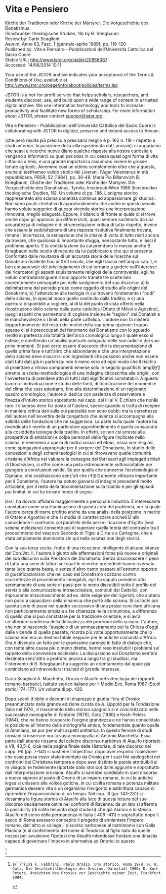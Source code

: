# Vita e Pensiero 

Kirche der Traditoren oder Kirche der Märtyrer. Die Vorgeschichte des Donatismus,<br>(Innsbrucker theologische Studien, 16) by B. Kriegbaum<br>Review by: Carlo Scaglioni<br>Aevum, Anno 63, Fasc. 1 (gennaio-aprile 1989), pp. 119-120<br>Published by: Vita e Pensiero - Pubblicazioni dell’Università Cattolica del Sacro Cuore<br>Stable URL: http://www.jstor.org/stable/20858387<br>Accessed: 14/06/2014 10:11

Your use of the JSTOR archive indicates your acceptance of the Terms \& Conditions of Use, available at http://www.jstor.org/page/info/about/policies/terms.jsp

JSTOR is a not-for-profit service that helps scholars, researchers, and students discover, use, and build upon a wide range of content in a trusted digital archive. We use information technology and tools to increase productivity and facilitate new forms of scholarship. For more information about JSTOR, please contact support@jstor.org.



Vita e Pensiero - Pubblicazioni dell'Università Cattolica del Sacro Cuore is collaborating with JSTOR to digitize, preserve and extend access to Aevum.



(che però risulta più preciso a precisarci meglio è p. 162 n. 118 - rispetto a studi anteriori, la posizione della villa ispezionata dal Lanciani): ci auguriamo che scavi e ricerche nuove diano qualche risposta alla nostra curiosità e vengano a informarci su quel periodos in cui cessa quasi ogni forma di vita cittadina a Veio, e una grande importanza assumono invece le grosse tenute agricolc. Avremmo cosi un ottimo complemento oltre che a questo, anche al testNameo valido studio del Liverani, l'Ager Veientanus in età repubblicana, PBSR, 52 (1984), pp. 36-48.
Maria Pia Billanovich
B. Kriegbaum, Chiche der Traditoren oder Kirche der Martyrer. Die Vorgeschichte des Donatismus, Tyrolia, Innsbruck-Wien 1986 (Innsbrucker theologische Studien, 16). Un volume di pp. 186.
L'enigma storico rappresentato allo scisma donatista continua ad appassionare gli studiosi. Non sono pochi i tentativi di approfondimento che anche in questo secolo hanno voluto suggerire di questa vicenda storica una interpretazione rinnovata, meglio adeguata. Eppure, il bilancio di fronte al quale ci si trova anche dopo gli approcci piú differenziati, quasi sempre sostenuto da una accuratezza di indagine e di strumentazione critica di tutto rispetto, invece che essere la soddisfazione di una risposta risolutiva finalmente trovata, rimane l'incertezza, la sensazione che la chiave di volta di tutto resti ancora da trovare, che qualcosa di importante sfugga, nonsostante tutto, e lasci il problema aperto. E la constatazione da cui prendono le mosse anche B. Kriegbaum nello studio di recente da lui pubblicato e che qui si presenta.
Confortato dalle risultanze di un'accurata storia delle ricerche sul Donatismo risalente fino al XVII secolo, che egli traccia nell'ampio cap. I, e ben consapevole del privilegiamento di cui tornano a godere nell'interesse dei ricercatori gli aspetti squisitamente religiosi della controversia, egli ha voluto contraddistinguere il suo apporto tramite tre scelte ben coerentemente perseguite poi nello svolgimento del suo discorso: a) la delimitazione del periodo preso come oggetto di studio alle origini del Donatismo; b) l'attenzione alla teologia in cui trovano fondamento i "nodi" dello scisma, in special modo quello costituito dalla traditio, e c) una apertura disponibile a cogliere, al di là del punto di vista offerto nella ricostruzione dello scisma dalla parte cattolica (Ottato di Milevi e Agostino), quegli aspetti che permettono di cogliere insieme le "ragioni" dei Donatisti e le manchevolezze o i limiti della parte cattolica.
L'autore non fa mistero (opportunamente del resto) dei motivi della sua prima opzione: troppo spesso ci si è preoccupati del fenomeno del Donatismo con lo sguardo rivolto in partenza alla totalità dell'arco cronologico lungo il quale esso si estese, e omettendo un'analisi puntuale adeguata delle sue radici e dei suoi primi momenti. Si può certo essere d'accordo che la documentazione di quella prima fase è tutt'altro che abbondante e che una interpretazione dello scisma deve misurarsi con ingredienti che possono anche non essere stati tutti dati già in partenza: non è meno vero ad ogni modo che il rischio di proiettare a ritroso componenti emerse solo in seguito giustifichi amp赔付amente la scelta-methodologica di una indagine circoscritta alle origini, con l'avvertenza di prendere atto di tutti i dati significativi constatabili. A questo lavoro di individuazione e studio delle fonti, di ricostruzione dei momenti e del clima che esse attestano, fino alla determinazione di un ragionato quadro cronologico, l'autore si dedica con pazienza di osservatore e finezza d'intuito storico soprattutto nei capp. dal III al V. È chiaro che non黇raro il discorso deve far posto al l'ipotesi, specie quando si tratta di recepire in maniera critica dati sulla cui parzialità non sono dubbi: ma la correttezza dell'autore nell'avvertire della congettura che avanza si accompagna alla solidità delle fondazioni che ne suggerisce.
La parte sulla quale l'autore ha rivendicato il merito di un particolare approfondimento è quella consacrata alla cosiddetta teologia della traditio. In effetti, se non csi arresta alla prospettiva di ambizioni e colpe personali delle figure implicate nello scisma, e nemmeno a quella di motivi sociali ed etnici, ossia non religiosi, come spiegazioni appropriate per il sorgere del Donatismo, lo studio delle concezioni e degli schemi teologici in cui si ritrovavano quelle comunità cristiane d'Africa nel valutare la consegna dei libri sacri agli impiegati st世ali di Diocleziano, si offre come una pista estremamente sottovalutabile per giungere a conclusioni valide. Se per quello che concerne l'ecclesiologia di Cipriano, che costituiscono senz'alt che rifありamente vittoario importante per il Donatismo, l'autore ha potuto giovarsi di indagini precedenti molto articolate, per il resto della documentazione sulla traditio e per gli episodi pur limitati in cui ha trovato modo di segna-





larsi, ha dovuto affidarsi maggiormente a personale industria. E interessante constatare come una illuminazione di questa area del problema, per la quale l'autore cerca di trarre profitto anche da una analisi della posizione in merito di Ottato e Agostino e che si studia di caratterizzare anche612 alb coincidence il confronto col parallelo della perse- ricuzione d'Egitto (vedi scisma meleziano) consente poi di superare quella teoria del contrasto tra il procedimento del vescovo Secondo di Tigisi a Cirta e a Cartagine, che è stata ampiamente dominante sin qui nella valutazione degli storici.

Con la sua terza scelta, frutto di una recezione intelligente di alcune istanze del Con.Vat. II, l'autore è giunto alle affermazioni forse più nuove e originali del suo discorso sulla Preistoria del Donatismo. Senza disconoscere il peso di tutta una serie di fattori sui quali le ricerche precedenti hanno riversato tanta luce quanta basta, e senza d'altro canto passare all'estremo opposto di giustificazionismi che nel caso del Donatismo cozzano contro scorrettezze di procedimento innegabili, egli ha saputo prendere atto serenamente di una serie di passi per lo meno discutibili sotto il profilo del servizio alla comunicazione intraecclesiale, compiuti dai Cattolici, con imprudente misconoscimento ad es. delle esigenze dei rigoristi, che aiutano non poco a capacitarsi della dinamica che portò allo scisma. Si collochi poi questa serie di passi nel quadro successivo di una prassi conciliare africana non particolarmente propizia a far chiarezza nella comunione, a differenza di quello che si può constatare per la tradizione orientale, e si avrà un'ulteriore conferma della delicatezza dei prodromi dello scisma. L'autore, che non si nasconde l'auspicio di un ammaestramento per la Chiesa d'oggi dalle vicende di quella passata, ricorda più volte opportunamente che lo scisma non era un destino fatale neppure per le antiche comunità d'Africa. Ora è divenuto un fatto per le gravissime carenze in fatto di dialogo che, con tante altre cause più o meno dirette, hanno reso insolubili i problemi sul tappeto della convivenza ecclesiale. La discussione sul Donatismo sembra destinata senz'altro a protrarsi ancora a lungo tra gli studiosi, ma l'intervento di B. Kriegbaum ha suggerito un orientamento dal quale già cominciano ad intravvedersi risultati di grande interesse.

Carlo Scaglioni
A. Marchetta, Orosio e Ataulfo nel video logia dei rapporti romano-barbarici, Istituto storico italiano per il Medio Evo, Roma 1987 (Studi storici 174-177). Un volume di pp. 420.

Dopo secoli d'oblio e decenni di disprezzo è giunta l'ora di Orosio: preannunciato dalla grande edizione curata da $A$. Lippold per la Fondazione Valla nel 1976 , il rinasimento dello storico spagnolo si è concretizzato nelle successive monografie di Fabbrini (1979), Gotz (1980) e Koch-Peters (1984), che ne hanno ricuperato l'origine grandezza e ne hanno consolidato la posizione all'interno della storiografia antica, fondamentale quanto quella di Ammiano, se pur per molti aspetti antitetica. In questo fervore di studi orosiani si inserisce ora la vasta monografia di Antonio Marchetta. Essa parte dall'attento riesame del celebre discorso-narbönes di Ataulfo riportato a VII, 43,5-6, cioè nella pagina finale delle Historiae; di tale discorso nei capp. I-II (pp. 7-141) si sostiene l'objecttiva, dopo aver respinto l'obiezione che esso possa esser stato inventato da Orosio per i suoi fini apologetici nei confronti dei Christiana tempora e dopo aver distinto le parole attribuibili al re visigoto (e fedelmente riportate dallo storico) dalle aggiunte e soprattutto dall'interpretazione orosiana: Ataulfo si sarebbe candidato in quel discorso a nuovo signore al posto di Onorio di un impero romano, in cui le antiche leges si unissero alle völkes gotiche, in cui civilta romana $e$ potenza militare germanica dessero vita a un organismo rinvigorito e addirittura capace di riprendere l'expansionismo di un tempo. Nel cap. III (pp. 143-231) si riesamina la figura storica di Ataulfo alla luce di questa lettura del suo discorso decisamente ostile nei confronti di Ravenna: da un lato si afferma la possibility (di solito respinta dagli studiosi) che già Alarico e lo stesso Ataulfo nel corso della permanenza in Italia ( 408 -411) e soprattutto dopo il sacco di Roma avessero concepito il progetto di annientare l'impero romano, dall'altro si collega il discorso narbonese al matrimonio con Galla Placidia (e al conferimento del nome di Teodosio al figlio nato da quelle nozze) per avvalorare l'ipotesi che Ataulfo intendesse fondare una dinastia capace di governare l'impero in alternativa ad Onorio: in questo

[^0]
[^0]:    ${ }^{1}$ F. Fabbrini, Paolo Orosio. Uno storico, Roma 1979; H. W. Gotz, Die Geschichtstheologie des Orosius, Darmstadt 1980; D. Koch Peters, Ansichten des Orosius zur Geschichte seiner Zeit, Frankfurt 1984.



